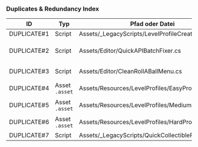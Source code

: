 ### Duplicates & Redundancy Index

| ID | Typ | Pfad oder Datei | Duplikat von | Empfehlung |
| --- | --- | --- | --- | --- |
| DUPLICATE#1 | Script | Assets/_LegacyScripts/LevelProfileCreator.cs | Assets/_LegacyScripts/LevelSetupHelper.cs | zusammenführen |
| DUPLICATE#2 | Script | Assets/Editor/QuickAPIBatchFixer.cs | Assets/Scripts/Editor/QuickAPIFix.cs, Assets/Editor/ObsoleteAPIBatchFixer.cs, Assets/Scripts/Editor/FinalAPICleanup.cs | zusammenführen |
| DUPLICATE#3 | Script | Assets/Editor/CleanRollABallMenu.cs | Assets/Editor/RollABallMenuIntegration.cs, Assets/Editor/RollABallControlPanelRestorer.cs | zusammenführen |
| DUPLICATE#4 | Asset `.asset` | Assets/Resources/LevelProfiles/EasyProfile.asset | Assets/ScriptableObjects/EasyProfile.asset | nur eines behalten |
| DUPLICATE#5 | Asset `.asset` | Assets/Resources/LevelProfiles/MediumProfile.asset | Assets/ScriptableObjects/MediumProfile.asset | nur eines behalten |
| DUPLICATE#6 | Asset `.asset` | Assets/Resources/LevelProfiles/HardProfile.asset | Assets/ScriptableObjects/HardProfile.asset | nur eines behalten |
| DUPLICATE#7 | Script | Assets/_LegacyScripts/QuickCollectibleFix.cs | Assets/Editor/CollectibleFixer.cs | zusammenführen |
